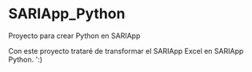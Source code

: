 # SARIApp_Python
Proyecto para crear Python en SARIApp

Con este proyecto trataré de transformar el SARIApp Excel en SARIApp Python. ':)
